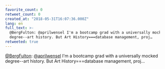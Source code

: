 ```yaml
---
favorite_count: 0
retweet_count: 0
created_at: "2018-05-31T16:07:36.000Z"
lang: en
full_text: >-
  @BergFulton: @aprilwensel I'm a bootcamp grad with a universally mocked
  degree--art history. But Art History===database management, proj…
retweeted: true
---
```


[@BergFulton](https://twitter.com/BergFulton):
[@aprilwensel](https://twitter.com/aprilwensel) I'm a bootcamp grad with a
universally mocked degree--art history. But Art History===database management,
proj…
